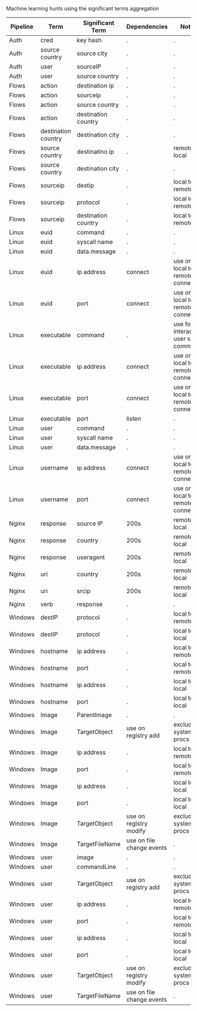 Machine learning hunts using the significant terms aggregation

| Pipeline | Term                | Significant Term    | Dependencies              | Notes                                   |
|----------|---------------------|---------------------|---------------------------|-----------------------------------------|
| Auth     | cred                | key hash            | .                         | .                                       |
| Auth     | source country      | source city         | .                         | .                                       |
| Auth     | user                | sourceIP            | .                         | .                                       |
| Auth     | user                | source country      | .                         | .                                       |
| Flows    | action              | destination ip      | .                         | .                                       |
| Flows    | action              | sourceip            | .                         | .                                       |
| Flows    | action              | source country      | .                         | .                                       |
| Flows    | action              | destination country | .                         | .                                       |
| Flows    | destination country | destination city    | .                         | .                                       |
| Flows    | source country      | destinatino ip      | .                         | remote to local                         |
| Flows    | source country      | destination city    | .                         | .                                       |
| Flows    | sourceip            | destip              | .                         | local to remote                         |
| Flows    | sourceip            | protocol            | .                         | local to remote                         |
| Flows    | sourceip            | destination country | .                         | local to remote                         |
| Linux    | euid                | command             | .                         | .                                       |
| Linux    | euid                | syscall name        | .                         | .                                       |
| Linux    | euid                | data.message        | .                         | .                                       |
| Linux    | euid                | ip address          | connect                   | use on local to remote connects         |
| Linux    | euid                | port                | connect                   | use on local to remote connects         |
| Linux    | executable          | command             | .                         | use for interactive user shell commands |
| Linux    | executable          | ip address          | connect                   | use on local to remote connects         |
| Linux    | executable          | port                | connect                   | use on local to remote connects         |
| Linux    | executable          | port                | listen                    | .                                       |
| Linux    | user                | command             | .                         | .                                       |
| Linux    | user                | syscall name        | .                         | .                                       |
| Linux    | user                | data.message        | .                         | .                                       |
| Linux    | username            | ip address          | connect                   | use on local to remote connects         |
| Linux    | username            | port                | connect                   | use on local to remote connects         |
| Nginx    | response            | source IP           | 200s                      | remote to local                         |
| Nginx    | response            | country             | 200s                      | remote to local                         |
| Nginx    | response            | useragent           | 200s                      | remote to local                         |
| Nginx    | uri                 | country             | 200s                      | remote to local                         |
| Nginx    | uri                 | srcip               | 200s                      | remote to local                         |
| Nginx    | verb                | response            | .                         | .                                       |
| Windows  | destIP              | protocol            | .                         | local to remote                         |
| Windows  | destIP              | protocol            | .                         | local to local                          |
| Windows  | hostname            | ip address          | .                         | local to remote                         |
| Windows  | hostname            | port                | .                         | local to remote                         |
| Windows  | hostname            | ip address          | .                         | local to local                          |
| Windows  | hostname            | port                | .                         | local to local                          |
| Windows  | Image               | ParentImage         | .                         | .                                       |
| Windows  | Image               | TargetObject        | use on registry add       | exclude system procs                    |
| Windows  | Image               | ip address          | .                         | local to remote                         |
| Windows  | Image               | port                | .                         | local to remote                         |
| Windows  | Image               | ip address          | .                         | local to local                          |
| Windows  | Image               | port                | .                         | local to local                          |
| Windows  | Image               | TargetObject        | use on registry modify    | exclude system procs                    |
| Windows  | Image               | TargetFileName      | use on file change events | .                                       |
| Windows  | user                | image               | .                         | .                                       |
| Windows  | user                | commandLine         | .                         | .                                       |
| Windows  | user                | TargetObject        | use on registry add       | exclude system procs                    |
| Windows  | user                | ip address          | .                         | local to remote                         |
| Windows  | user                | port                | .                         | local to remote                         |
| Windows  | user                | ip address          | .                         | local to local                          |
| Windows  | user                | port                | .                         | local to local                          |
| Windows  | user                | TargetObject        | use on registry modify    | exclude system procs                    |
| Windows  | user                | TargetFileName      | use on file change events | .                                       |
